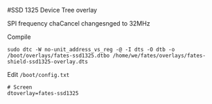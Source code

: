 #SSD 1325 Device Tree overlay

SPI frequency chaCancel changesnged to 32MHz

Compile

    sudo dtc -W no-unit_address_vs_reg -@ -I dts -O dtb -o /boot/overlays/fates-ssd1325.dtbo /home/we/fates/overlays/fates-shield-ssd1325-overlay.dts

Edit `/boot/config.txt`

    # Screen
    dtoverlay=fates-ssd1325
